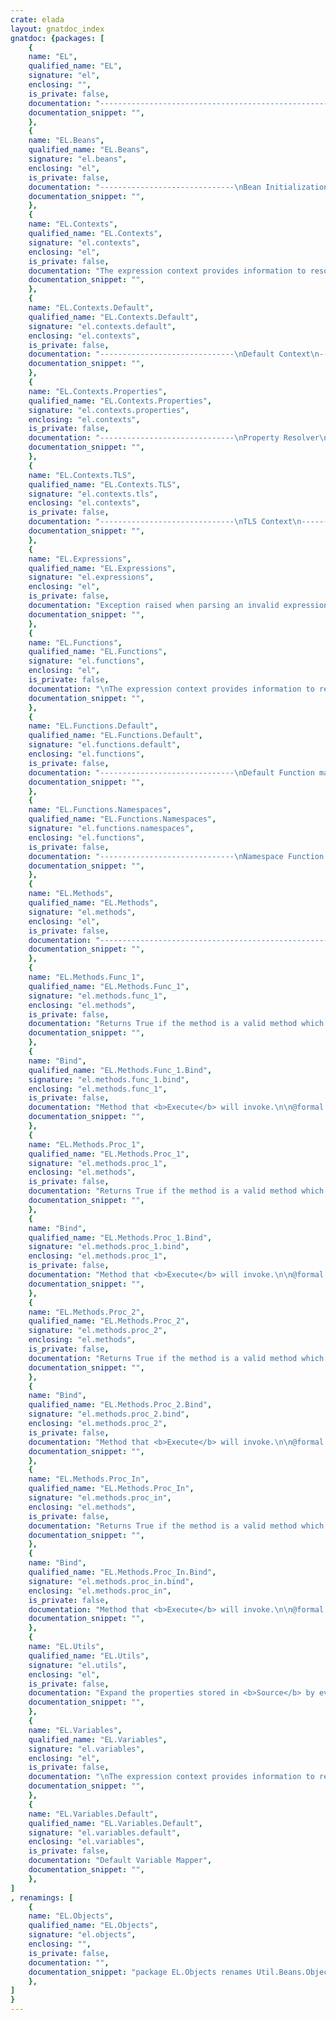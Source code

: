```yaml
---
crate: elada
layout: gnatdoc_index
gnatdoc: {packages: [
    {
    name: "EL",
    qualified_name: "EL",
    signature: "el",
    enclosing: "",
    is_private: false,
    documentation: "---------------------------------------------------------------------\n  el -- Expression Language\n  Copyright (C) 2009, 2010 Stephane Carrez\n  Written by Stephane Carrez (Stephane.Carrez@gmail.com)\n\n  Licensed under the Apache License, Version 2.0 (the \"License\");\n  you may not use this file except in compliance with the License.\n  You may obtain a copy of the License at\n\n      http://www.apache.org/licenses/LICENSE-2.0\n\n  Unless required by applicable law or agreed to in writing, software\n  distributed under the License is distributed on an \"AS IS\" BASIS,\n  WITHOUT WARRANTIES OR CONDITIONS OF ANY KIND, either express or implied.\n  See the License for the specific language governing permissions and\n  limitations under the License.\n---------------------------------------------------------------------",
    documentation_snippet: "",
    },
    {
    name: "EL.Beans",
    qualified_name: "EL.Beans",
    signature: "el.beans",
    enclosing: "el",
    is_private: false,
    documentation: "------------------------------\nBean Initialization\n------------------------------\nThe <b>Param_Value</b> describes a bean property that must be initialized by evaluating the\nassociated EL expression.  A list of <b>Param_Value</b> can be used to initialize several\nbean properties of an object.  The bean object must implement the <b>Bean</b> interface\nwith the <b>Set_Value</b> operation.",
    documentation_snippet: "",
    },
    {
    name: "EL.Contexts",
    qualified_name: "EL.Contexts",
    signature: "el.contexts",
    enclosing: "el",
    is_private: false,
    documentation: "The expression context provides information to resolve runtime\ninformation when evaluating an expression.  The context provides\na resolver whose role is to find variables given their name.",
    documentation_snippet: "",
    },
    {
    name: "EL.Contexts.Default",
    qualified_name: "EL.Contexts.Default",
    signature: "el.contexts.default",
    enclosing: "el.contexts",
    is_private: false,
    documentation: "------------------------------\nDefault Context\n------------------------------\nContext information for expression evaluation.",
    documentation_snippet: "",
    },
    {
    name: "EL.Contexts.Properties",
    qualified_name: "EL.Contexts.Properties",
    signature: "el.contexts.properties",
    enclosing: "el.contexts",
    is_private: false,
    documentation: "------------------------------\nProperty Resolver\n------------------------------\nThe <b>Property_Resolver</b> uses a property manager to resolve names.",
    documentation_snippet: "",
    },
    {
    name: "EL.Contexts.TLS",
    qualified_name: "EL.Contexts.TLS",
    signature: "el.contexts.tls",
    enclosing: "el.contexts",
    is_private: false,
    documentation: "------------------------------\nTLS Context\n------------------------------\nContext information for expression evaluation.",
    documentation_snippet: "",
    },
    {
    name: "EL.Expressions",
    qualified_name: "EL.Expressions",
    signature: "el.expressions",
    enclosing: "el",
    is_private: false,
    documentation: "Exception raised when parsing an invalid expression.",
    documentation_snippet: "",
    },
    {
    name: "EL.Functions",
    qualified_name: "EL.Functions",
    signature: "el.functions",
    enclosing: "el",
    is_private: false,
    documentation: "\nThe expression context provides information to resolve runtime\ninformation when evaluating an expression.  The context provides\na resolver whose role is to find variables given their name.",
    documentation_snippet: "",
    },
    {
    name: "EL.Functions.Default",
    qualified_name: "EL.Functions.Default",
    signature: "el.functions.default",
    enclosing: "el.functions",
    is_private: false,
    documentation: "------------------------------\nDefault Function mapper\n------------------------------",
    documentation_snippet: "",
    },
    {
    name: "EL.Functions.Namespaces",
    qualified_name: "EL.Functions.Namespaces",
    signature: "el.functions.namespaces",
    enclosing: "el.functions",
    is_private: false,
    documentation: "------------------------------\nNamespace Function mapper\n------------------------------\nThe <b>NS_Function_Mapper</b> is a delegate function mapper which provides XML\nnamespace support.  The XML namespaces are registered with the <b>Set_Namespace</b>\nprocedure which records a prefix and the associated URI namespace.  When a function is\nsearched, the <b>Namespace</b> is searched in the prefix map to find the corresponding\nURI namespace.  Then, the delegated function mapper is invoked using that URI.",
    documentation_snippet: "",
    },
    {
    name: "EL.Methods",
    qualified_name: "EL.Methods",
    signature: "el.methods",
    enclosing: "el",
    is_private: false,
    documentation: "---------------------------------------------------------------------\n  el-methods -- Bean methods\n  Copyright (C) 2010, 2021 Stephane Carrez\n  Written by Stephane Carrez (Stephane.Carrez@gmail.com)\n\n  Licensed under the Apache License, Version 2.0 (the \"License\");\n  you may not use this file except in compliance with the License.\n  You may obtain a copy of the License at\n\n      http://www.apache.org/licenses/LICENSE-2.0\n\n  Unless required by applicable law or agreed to in writing, software\n  distributed under the License is distributed on an \"AS IS\" BASIS,\n  WITHOUT WARRANTIES OR CONDITIONS OF ANY KIND, either express or implied.\n  See the License for the specific language governing permissions and\n  limitations under the License.\n---------------------------------------------------------------------",
    documentation_snippet: "",
    },
    {
    name: "EL.Methods.Func_1",
    qualified_name: "EL.Methods.Func_1",
    signature: "el.methods.func_1",
    enclosing: "el.methods",
    is_private: false,
    documentation: "Returns True if the method is a valid method which accepts the arguments\ndefined by the package instantiation.\n\n@formal Param1_Type\n@formal Return_Type",
    documentation_snippet: "",
    },
    {
    name: "Bind",
    qualified_name: "EL.Methods.Func_1.Bind",
    signature: "el.methods.func_1.bind",
    enclosing: "el.methods.func_1",
    is_private: false,
    documentation: "Method that <b>Execute</b> will invoke.\n\n@formal Name\n  The bean type\n@formal Bean\n  The bean method to invoke\n@formal Method",
    documentation_snippet: "",
    },
    {
    name: "EL.Methods.Proc_1",
    qualified_name: "EL.Methods.Proc_1",
    signature: "el.methods.proc_1",
    enclosing: "el.methods",
    is_private: false,
    documentation: "Returns True if the method is a valid method which accepts the arguments\ndefined by the package instantiation.\n\n@formal Param1_Type",
    documentation_snippet: "",
    },
    {
    name: "Bind",
    qualified_name: "EL.Methods.Proc_1.Bind",
    signature: "el.methods.proc_1.bind",
    enclosing: "el.methods.proc_1",
    is_private: false,
    documentation: "Method that <b>Execute</b> will invoke.\n\n@formal Name\n  The bean type\n@formal Bean\n  The bean method to invoke\n@formal Method",
    documentation_snippet: "",
    },
    {
    name: "EL.Methods.Proc_2",
    qualified_name: "EL.Methods.Proc_2",
    signature: "el.methods.proc_2",
    enclosing: "el.methods",
    is_private: false,
    documentation: "Returns True if the method is a valid method which accepts the arguments\ndefined by the package instantiation.\n\n@formal Param1_Type\n@formal Param2_Type",
    documentation_snippet: "",
    },
    {
    name: "Bind",
    qualified_name: "EL.Methods.Proc_2.Bind",
    signature: "el.methods.proc_2.bind",
    enclosing: "el.methods.proc_2",
    is_private: false,
    documentation: "Method that <b>Execute</b> will invoke.\n\n@formal Name\n  The bean type\n@formal Bean\n  The bean method to invoke\n@formal Method",
    documentation_snippet: "",
    },
    {
    name: "EL.Methods.Proc_In",
    qualified_name: "EL.Methods.Proc_In",
    signature: "el.methods.proc_in",
    enclosing: "el.methods",
    is_private: false,
    documentation: "Returns True if the method is a valid method which accepts the arguments\ndefined by the package instantiation.\n\n@formal Param1_Type",
    documentation_snippet: "",
    },
    {
    name: "Bind",
    qualified_name: "EL.Methods.Proc_In.Bind",
    signature: "el.methods.proc_in.bind",
    enclosing: "el.methods.proc_in",
    is_private: false,
    documentation: "Method that <b>Execute</b> will invoke.\n\n@formal Name\n  The bean type\n@formal Bean\n  The bean method to invoke\n@formal Method",
    documentation_snippet: "",
    },
    {
    name: "EL.Utils",
    qualified_name: "EL.Utils",
    signature: "el.utils",
    enclosing: "el",
    is_private: false,
    documentation: "Expand the properties stored in <b>Source</b> by evaluating the EL expressions\nused in the property values.  The EL context passed in <b>Context</b> can be used\nto specify the EL functions or some pre-defined beans that could be used.\nThe EL context will integrate the source properties as well as properties stored\nin <b>Into</b> (only the <b>Source</b> properties will be evaluated).",
    documentation_snippet: "",
    },
    {
    name: "EL.Variables",
    qualified_name: "EL.Variables",
    signature: "el.variables",
    enclosing: "el",
    is_private: false,
    documentation: "\nThe expression context provides information to resolve runtime\ninformation when evaluating an expression.  The context provides\na resolver whose role is to find variables given their name.",
    documentation_snippet: "",
    },
    {
    name: "EL.Variables.Default",
    qualified_name: "EL.Variables.Default",
    signature: "el.variables.default",
    enclosing: "el.variables",
    is_private: false,
    documentation: "Default Variable Mapper",
    documentation_snippet: "",
    },
]
, renamings: [
    {
    name: "EL.Objects",
    qualified_name: "EL.Objects",
    signature: "el.objects",
    enclosing: "",
    is_private: false,
    documentation: "",
    documentation_snippet: "package EL.Objects renames Util.Beans.Objects;",
    },
]
}
---
```

